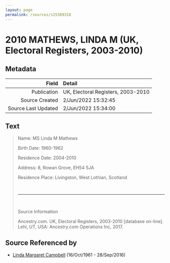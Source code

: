 ```yaml
---
layout: page
permalink: /sources/s15369318
---
```


# 2010 MATHEWS, LINDA M (UK, Electoral Registers, 2003-2010)

## Metadata
Field | Detail
---:|:---
Publication | UK, Electoral Registers, 2003-2010
Source Created | 2/Jun/2022 15:32:45
Source Last Updated | 2/Jun/2022 15:34:00

## Text

> Name: MS Linda M Mathews
>
> Birth Date: 1960-1962
>
> Residence Date: 2004-2010
>
> Address: 8, Rowan Grove, EH54 5JA
>
> Residence Place: Livingston, West Lothian, Scotland
>
> <br/>
>
> ---
>
> <br/>
>
> Source Information
>
> Ancestry.com. UK, Electoral Registers, 2003-2010 [database on-line]. Lehi, UT, USA: Ancestry.com Operations Inc, 2017.
>

## Source Referenced by

* [Linda Margaret Campbell](../people/@76650284@-linda-margaret-campbell-b1961-10-16-d2016-9-28.md) (16/Oct/1961 - 28/Sep/2016)
